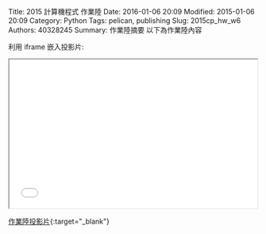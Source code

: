 Title: 2015 計算機程式 作業陸
Date: 2016-01-06 20:09
Modified: 2015-01-06 20:09
Category: Python
Tags: pelican, publishing
Slug: 2015cp_hw_w6
Authors: 40328245
Summary: 作業陸摘要
以下為作業陸內容

利用 iframe 嵌入投影片:

<iframe src="simplest6.html" width="500" height="300"></iframe>

[作業陸投影片](simplest6.html){:target="_blank"}

